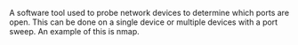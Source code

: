 A software tool used to probe network devices to determine which ports are open. This can be done on a single device or multiple devices with a port sweep. An example of this is nmap.
